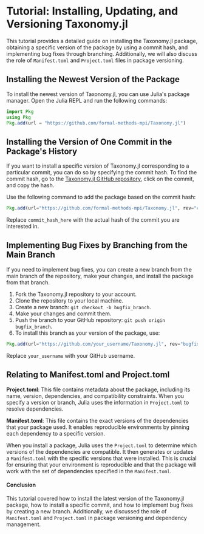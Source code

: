 # Tutorial: Installing, Updating, and Versioning Taxonomy.jl

This tutorial provides a detailed guide on installing the Taxonomy.jl package, 
obtaining a specific version of the package by using a commit hash, and implementing bug fixes through branching. Additionally,
we will also discuss the role of `Manifest.toml` and `Project.toml` files in package versioning.

## Installing the Newest Version of the Package

To install the newest version of Taxonomy.jl, you can use Julia's package manager. Open the Julia REPL and run the following commands:

```julia
import Pkg
using Pkg
Pkg.add(url = "https://github.com/formal-methods-mpi/Taxonomy.jl")
```

## Installing the Version of One Commit in the Package's History
If you want to install a specific version of Taxonomy.jl corresponding to a particular commit, you can do so by specifying the commit hash. 
To find the commit hash, go to the [Taxonomy.jl GitHub repository](https://github.com/formal-methods-mpi/Taxonomy.jl), click on the commit, and copy the hash.

Use the following command to add the package based on the commit hash:

```julia
Pkg.add(url="https://github.com/formal-methods-mpi/Taxonomy.jl", rev="commit_hash_here")
```
Replace `commit_hash_here` with the actual hash of the commit you are interested in.

## Implementing Bug Fixes by Branching from the Main Branch
If you need to implement bug fixes, you can create a new branch from the main branch of the repository, 
make your changes, and install the package from that branch.

1. Fork the Taxonomy.jl repository to your account.
2. Clone the repository to your local machine.
3. Create a new branch: `git checkout -b bugfix_branch`.
4. Make your changes and commit them.
5. Push the branch to your GitHub repository: `git push origin bugfix_branch`.
6. To install this branch as your version of the package, use:

```julia
Pkg.add(url="https://github.com/your_username/Taxonomy.jl", rev="bugfix_branch")
```
Replace `your_username` with your GitHub username.

## Relating to Manifest.toml and Project.toml

**Project.toml**: This file contains metadata about the package, including its name, version, dependencies, and compatibility constraints. 
When you specify a version or branch, Julia uses the information in `Project.toml` to resolve dependencies.

**Manifest.toml**: This file contains the exact versions of the dependencies that your package used. 
It enables reproducible environments by pinning each dependency to a specific version.

When you install a package, Julia uses the `Project.toml` to determine which versions of the dependencies are compatible. 
It then generates or updates a `Manifest.toml` with the specific versions that were installed. 
This is crucial for ensuring that your environment is reproducible and that the package will work with the set of dependencies specified in the `Manifest.toml`.

#### Conclusion
This tutorial covered how to install the latest version of the Taxonomy.jl package, how to install a specific commit, and how to implement bug fixes by creating a new branch. 
Additionally, we discussed the role of `Manifest.toml` and `Project.toml` in package versioning and dependency management.


